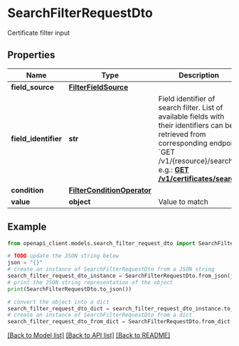 # SearchFilterRequestDto

Certificate filter input

## Properties

Name | Type | Description | Notes
------------ | ------------- | ------------- | -------------
**field_source** | [**FilterFieldSource**](FilterFieldSource.md) |  | 
**field_identifier** | **str** | Field identifier of search filter. List of available fields with their identifiers can be retrieved from corresponding endpoint &#x60;GET /v1/{resource}/search&#x60;, e.g.: [**GET /v1/certificates/search**](../core-certificate/#tag/Certificate-Inventory/operation/getSearchableFieldInformation) | 
**condition** | [**FilterConditionOperator**](FilterConditionOperator.md) |  | 
**value** | **object** | Value to match | [optional] 

## Example

```python
from openapi_client.models.search_filter_request_dto import SearchFilterRequestDto

# TODO update the JSON string below
json = "{}"
# create an instance of SearchFilterRequestDto from a JSON string
search_filter_request_dto_instance = SearchFilterRequestDto.from_json(json)
# print the JSON string representation of the object
print(SearchFilterRequestDto.to_json())

# convert the object into a dict
search_filter_request_dto_dict = search_filter_request_dto_instance.to_dict()
# create an instance of SearchFilterRequestDto from a dict
search_filter_request_dto_from_dict = SearchFilterRequestDto.from_dict(search_filter_request_dto_dict)
```
[[Back to Model list]](../README.md#documentation-for-models) [[Back to API list]](../README.md#documentation-for-api-endpoints) [[Back to README]](../README.md)


